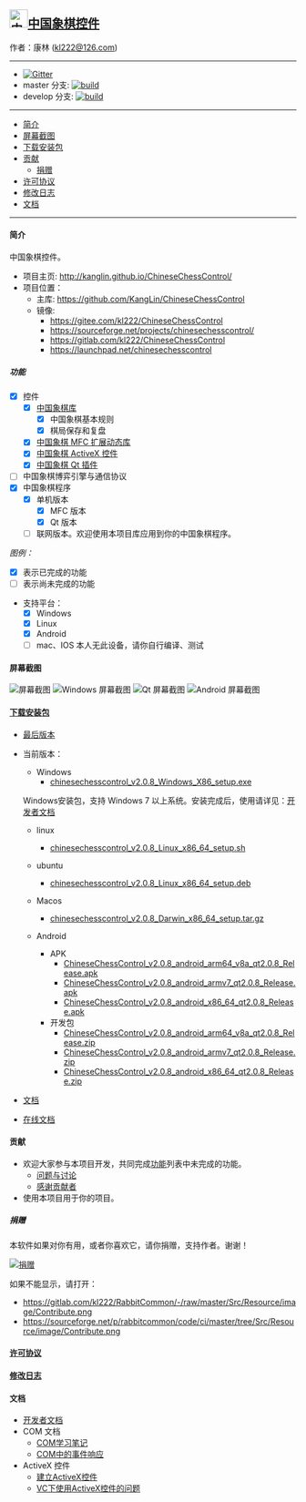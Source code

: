 ## [<img src="Src/Res/Picture/69/bjiang.png" title="中国象棋控件" width="32" height="32"/>中国象棋控件](https://github.com/KangLin/ChineseChessControl)

作者：康林 (kl222@126.com)

------------------------

- [![Gitter](https://badges.gitter.im/ChineseChessControl/community.svg)](https://gitter.im/ChineseChessControl/community?utm_source=badge&utm_medium=badge&utm_campaign=pr-badge)
- master 分支: [![build](https://github.com/KangLin/ChineseChessControl/actions/workflows/build.yml/badge.svg?branch=master)](https://github.com/KangLin/ChineseChessControl/actions/workflows/build.yml)
- develop 分支: [![build](https://github.com/KangLin/ChineseChessControl/actions/workflows/build.yml/badge.svg?branch=develop)](https://github.com/KangLin/ChineseChessControl/actions/workflows/build.yml)

-------------------------

- [简介](#简介)
- [屏幕截图](#屏幕截图)
- [下载安装包](#下载安装包)
- [贡献](#贡献)
  - [捐赠](#捐赠)
- [许可协议](License.md)
- [修改日志](ChangeLog.md)
- [文档](#文档)

-------------------------

#### 简介
中国象棋控件。

- 项目主页: http://kanglin.github.io/ChineseChessControl/
- 项目位置：
  + 主库: https://github.com/KangLin/ChineseChessControl
  + 镜像:
    - https://gitee.com/kl222/ChineseChessControl
    - https://sourceforge.net/projects/chinesechesscontrol/
    - https://gitlab.com/kl222/ChineseChessControl
    - https://launchpad.net/chinesechesscontrol

##### 功能
- [x] 控件
  + [x] [中国象棋库](Documents/Developer.md#中国象棋库)
    - [x] 中国象棋基本规则
    - [x] 棋局保存和复盘
  + [x] [中国象棋 MFC 扩展动态库](Documents/Developer.md#中国象棋-MFC-扩展动态库)
  + [x] [中国象棋 ActiveX 控件](ActiveX.md)
  + [x] [中国象棋 Qt 插件](Documents/Developer.md#中国象棋-Qt-插件)
- [ ] 中国象棋博弈引擎与通信协议
- [x] 中国象棋程序
  + [x] 单机版本
      + [x] MFC 版本
      + [x] Qt 版本
  + [ ] 联网版本。欢迎使用本项目库应用到你的中国象棋程序。

*图例：*

+ [x] 表示已完成的功能
+ [ ] 表示尚未完成的功能

- 支持平台：
  + [x] Windows
  + [x] Linux
  + [x] Android
  + [ ] mac、IOS 本人无此设备，请你自行编译、测试

#### 屏幕截图

![屏幕截图](Documents/Image/ShotScreen.png "屏幕截图")
![Windows 屏幕截图](Documents/Image/windowsShotScreen.png "Windows 屏幕截图")
![Qt 屏幕截图](Documents/Image/QtShotScreen.png "Qt 屏幕截图")
![Android 屏幕截图](Documents/Image/androidShotScreen.jpg "Android 屏幕截图")

#### [下载安装包](https://github.com/KangLin/ChineseChessControl/releases/latest)
+ [最后版本](https://github.com/KangLin/ChineseChessControl/releases/latest)
+ 当前版本：
  - Windows
    - [chinesechesscontrol_v2.0.8_Windows_X86_setup.exe](https://github.com/KangLin/ChineseChessControl/releases/download/v2.0.8/chinesechesscontrol_v2.0.8_Windows_X86_setup.exe)

  Windows安装包，支持 Windows 7 以上系统。安装完成后，使用请详见：[开发者文档](Documents/Developer.md#调试)

  - linux
    - [chinesechesscontrol_v2.0.8_Linux_x86_64_setup.sh](https://github.com/KangLin/ChineseChessControl/releases/download/v2.0.8/chinesechesscontrol_v2.0.8_Linux_x86_64_setup.sh)

  - ubuntu
    - [chinesechesscontrol_v2.0.8_Linux_x86_64_setup.deb](https://github.com/KangLin/ChineseChessControl/releases/download/v2.0.8/chinesechesscontrol_v2.0.8_Linux_x86_64_setup.deb)

  - Macos
    - [chinesechesscontrol_v2.0.8_Darwin_x86_64_setup.tar.gz](https://github.com/KangLin/ChineseChessControl/releases/download/v2.0.8/chinesechesscontrol_v2.0.8_Darwin_x86_64_setup.tar.gz)

  - Android
    - APK
      - [ChineseChessControl_v2.0.8_android_arm64_v8a_qt2.0.8_Release.apk](https://github.com/KangLin/ChineseChessControl/releases/download/v2.0.8/ChineseChessControl_v2.0.8_android_arm64_v8a_qt2.0.8_Release.apk)
      - [ChineseChessControl_v2.0.8_android_armv7_qt2.0.8_Release.apk](https://github.com/KangLin/ChineseChessControl/releases/download/v2.0.8/ChineseChessControl_v2.0.8_android_armv7_qt2.0.8_Release.apk)
      - [ChineseChessControl_v2.0.8_android_x86_64_qt2.0.8_Release.apk](https://github.com/KangLin/ChineseChessControl/releases/download/v2.0.8/ChineseChessControl_v2.0.8_android_x86_64_qt2.0.8_Release.apk)
    - 开发包
      - [ChineseChessControl_v2.0.8_android_arm64_v8a_qt2.0.8_Release.zip](https://github.com/KangLin/ChineseChessControl/releases/download/v2.0.8/ChineseChessControl_v2.0.8_android_arm64_v8a_qt2.0.8_Release.zip)
      - [ChineseChessControl_v2.0.8_android_armv7_qt2.0.8_Release.zip](https://github.com/KangLin/ChineseChessControl/releases/download/v2.0.8/ChineseChessControl_v2.0.8_android_armv7_qt2.0.8_Release.zip)
      - [ChineseChessControl_v2.0.8_android_x86_64_qt2.0.8_Release.zip](https://github.com/KangLin/ChineseChessControl/releases/download/v2.0.8/ChineseChessControl_v2.0.8_android_x86_64_qt2.0.8_Release.zip)

+ [文档](https://github.com/KangLin/ChineseChessControl/releases/download/v2.0.8/ChineseChessControl_v2.0.8_document.zip)
+ [在线文档](https://kanglin.github.io/ChineseChessControl/Chinese/html/group__API.html)

#### 贡献
- 欢迎大家参与本项目开发，共同完成[功能](#功能)列表中未完成的功能。
  + [问题与讨论](https://github.com/KangLin/ChineseChessControl/issues)
  + [感谢贡献者](https://github.com/KangLin/ChineseChessControl/graphs/contributors)
- 使用本项目用于你的项目。

##### 捐赠
本软件如果对你有用，或者你喜欢它，请你捐赠，支持作者。谢谢！

[![捐赠](https://gitlab.com/kl222/RabbitCommon/-/raw/master/Src/Resource/image/Contribute.png "捐赠")](https://gitlab.com/kl222/RabbitCommon/-/raw/master/Src/Resource/image/Contribute.png "捐赠")

如果不能显示，请打开：
- https://gitlab.com/kl222/RabbitCommon/-/raw/master/Src/Resource/image/Contribute.png
- https://sourceforge.net/p/rabbitcommon/code/ci/master/tree/Src/Resource/image/Contribute.png

#### [许可协议](License.md)
#### [修改日志](ChangeLog.md)
#### 文档
- [开发者文档](Documents/Developer.md)
- COM 文档
  + [COM学习笔记](Documents/COM/COM学习笔记.html)
  + [COM中的事件响应](Documents/COM/COM中的事件响应.html)
- ActiveX 控件
  + [建立ActiveX控件](Documents/ActiveX控件/建立ActiveX控件.html)
  + [VC下使用ActiveX控件的问题](Documents/ActiveX控件/VC下使用ActiveX控件的问题.html)

